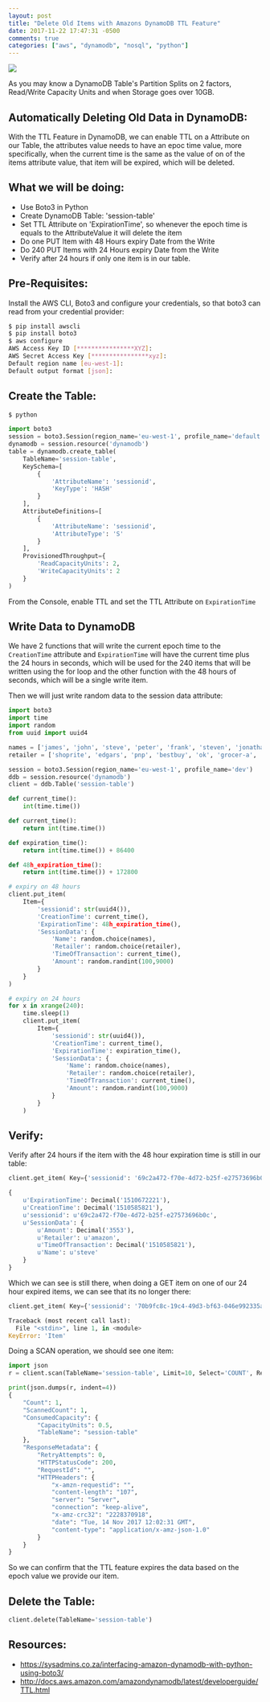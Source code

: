 ```yaml
---
layout: post
title: "Delete Old Items with Amazons DynamoDB TTL Feature"
date: 2017-11-22 17:47:31 -0500
comments: true
categories: ["aws", "dynamodb", "nosql", "python"] 
---
```


![](http://obj-cache.cloud.ruanbekker.com/dynamodb.png)

As you may know a DynamoDB Table's Partition Splits on 2 factors, Read/Write Capacity Units and when Storage goes over 10GB. 

## Automatically Deleting Old Data in DynamoDB:

With the TTL Feature in DynamoDB, we can enable TTL on a Attribute on our Table, the attributes value needs to have an epoc time value, more specifically, when the current time is the same as the value of on of the items attribute value, that item will be expired, which will be deleted.

## What we will be doing:

- Use Boto3 in Python
- Create DynamoDB Table: 'session-table'
- Set TTL Attribute on 'ExpirationTime', so whenever the epoch time is equals to the AttributeValue it will delete the item
- Do one PUT Item with 48 Hours expiry Date from the Write
- Do 240 PUT Items with 24 Hours expiry Date from the Write
- Verify after 24 hours if only one item is in our table.

## Pre-Requisites:

Install the AWS CLI, Boto3 and configure your credentials, so that boto3 can read from your credential provider:

```bash
$ pip install awscli
$ pip install boto3
$ aws configure
AWS Access Key ID [****************XYZ]: 
AWS Secret Access Key [****************xyz]: 
Default region name [eu-west-1]: 
Default output format [json]: 
```

## Create the Table:

```python
$ python

import boto3
session = boto3.Session(region_name='eu-west-1', profile_name='default')
dynamodb = session.resource('dynamodb')
table = dynamodb.create_table(
    TableName='session-table',
    KeySchema=[
        {
            'AttributeName': 'sessionid', 
            'KeyType': 'HASH'
        }
    ], 
    AttributeDefinitions=[
        {
            'AttributeName': 'sessionid', 
            'AttributeType': 'S'
        } 
    ], 
    ProvisionedThroughput={
        'ReadCapacityUnits': 2, 
        'WriteCapacityUnits': 2
    }
)
```

From the Console, enable TTL and set the TTL Attribute on `ExpirationTime`

## Write Data to DynamoDB

We have 2 functions that will write the current epoch time to the `CreationTime` attribute and `ExpirationTime` will have the current time plus the 24 hours in seconds, which will be used for the 240 items that will be written using the for loop and the other function with the 48 hours of seconds, which will be a single write item.

Then we will just write random data to the session data attribute:

```python
import boto3
import time
import random
from uuid import uuid4

names = ['james', 'john', 'steve', 'peter', 'frank', 'steven', 'jonathan', 'stephen', 'will', 'adam', 'william']
retailer = ['shoprite', 'edgars', 'pnp', 'bestbuy', 'ok', 'grocer-a', 'amazon', 'seveneleven', 'shop-a']

session = boto3.Session(region_name='eu-west-1', profile_name='dev')
ddb = session.resource('dynamodb')
client = ddb.Table('session-table')

def current_time():
    int(time.time())

def current_time():
    return int(time.time())

def expiration_time():
    return int(time.time()) + 86400

def 48h_expiration_time():
    return int(time.time()) + 172800

# expiry on 48 hours
client.put_item(
    Item={
        'sessionid': str(uuid4()),
        'CreationTime': current_time(),
        'ExpirationTime': 48h_expiration_time(),
        'SessionData': {
            'Name': random.choice(names),
            'Retailer': random.choice(retailer),
            'TimeOfTransaction': current_time(),
            'Amount': random.randint(100,9000)
        }
    }
)

# expiry on 24 hours
for x in xrange(240):
    time.sleep(1)
    client.put_item(
        Item={
            'sessionid': str(uuid4()),
            'CreationTime': current_time(),
            'ExpirationTime': expiration_time(),
            'SessionData': {
                'Name': random.choice(names),
                'Retailer': random.choice(retailer),
                'TimeOfTransaction': current_time(),
                'Amount': random.randint(100,9000)
            }
        }
    )
```

## Verify:

Verify after 24 hours if the item with the 48 hour expiration time is still in our table:

```python
client.get_item( Key={'sessionid': '69c2a472-f70e-4d72-b25f-e27573696b0c'} )['Item']

{
    u'ExpirationTime': Decimal('1510672221'),
    u'CreationTime': Decimal('1510585821'),
    u'sessionid': u'69c2a472-f70e-4d72-b25f-e27573696b0c',
    u'SessionData': {
        u'Amount': Decimal('3553'),
        u'Retailer': u'amazon',
        u'TimeOfTransaction': Decimal('1510585821'),
        u'Name': u'steve'
    }
}
```

Which we can see is still there, when doing a GET item on one of our 24 hour expired items, we can see that its no longer there:

```python
client.get_item( Key={'sessionid': '70b9fc8c-19c4-49d3-bf63-046e992335af'} )['Item']

Traceback (most recent call last):
  File "<stdin>", line 1, in <module>
KeyError: 'Item'
```

Doing a SCAN operation, we should see one item:

```python
import json
r = client.scan(TableName='session-table', Limit=10, Select='COUNT', ReturnConsumedCapacity='TOTAL')

print(json.dumps(r, indent=4))
{
    "Count": 1,
    "ScannedCount": 1,
    "ConsumedCapacity": {
        "CapacityUnits": 0.5,
        "TableName": "session-table"
    },
    "ResponseMetadata": {
        "RetryAttempts": 0,
        "HTTPStatusCode": 200,
        "RequestId": "",
        "HTTPHeaders": {
            "x-amzn-requestid": "",
            "content-length": "107",
            "server": "Server",
            "connection": "keep-alive",
            "x-amz-crc32": "2228370918",
            "date": "Tue, 14 Nov 2017 12:02:31 GMT",
            "content-type": "application/x-amz-json-1.0"
        }
    }
}
```

So we can confirm that the TTL feature expires the data based on the epoch value we provide our item.

## Delete the Table:

```python
client.delete(TableName='session-table')
```

## Resources:

- https://sysadmins.co.za/interfacing-amazon-dynamodb-with-python-using-boto3/
- http://docs.aws.amazon.com/amazondynamodb/latest/developerguide/TTL.html
